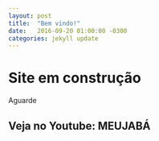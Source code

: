 ```yaml
---
layout: post
title:  "Bem vindo!"
date:   2016-09-20 01:00:00 -0300
categories: jekyll update
---
```


Site em construção
============

Aguarde

Veja no Youtube: MEUJABÁ
-----------
